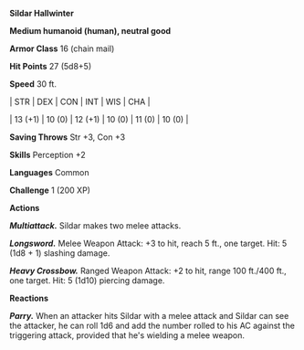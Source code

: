 **Sildar Hallwinter**

**Medium humanoid (human), neutral good**

**Armor Class** 16 (chain mail)

**Hit Points** 27 (5d8+5)

**Speed** 30 ft.

|   STR   |   DEX   |   CON   |   INT   |   WIS   |   CHA   |
  
| 13 (+1) | 10 (0) | 12 (+1) | 10 (0) | 11 (0) | 10 (0) |

**Saving Throws** Str +3, Con +3

**Skills** Perception +2

**Languages** Common

**Challenge** 1 (200 XP)

**Actions**

***Multiattack.*** Sildar makes two melee attacks.

***Longsword.*** Melee Weapon Attack: +3 to hit, reach 5 ft., one target. Hit: 5 (1d8 + 1) slashing damage.

***Heavy Crossbow.*** Ranged Weapon Attack: +2 to hit, range 100 ft./400 ft., one target. Hit: 5 (1d10) piercing damage.

**Reactions**

***Parry.*** When an attacker hits Sildar with a melee attack and Sildar can see the attacker, he can roll 1d6 and add the number rolled to his AC against the triggering attack, provided that he's wielding a melee weapon.

